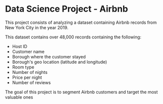 # Data Science Project - Airbnb

This project consists of analyzing a dataset containing Airbnb records from New York City in the year 2019.

This dataset contains over 48,000 records containing the following:

- Host ID
- Customer name
- Borough where the customer stayed
- Borough's geo location (latitude and longitude)
- Room type
- Number of nights
- Price per night
- Number of reviews

The goal of this project is to segment Airbnb customers and target the most valuable ones
